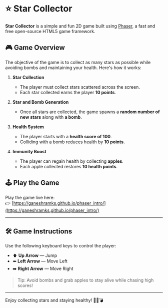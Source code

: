 # ⭐ Star Collector

**Star Collector** is a simple and fun 2D game built using [Phaser](https://phaser.io/), a fast and free open-source HTML5 game framework.

## 🎮 Game Overview

The objective of the game is to collect as many stars as possible while avoiding bombs and maintaining your health. Here's how it works:

1. **Star Collection**  
   - The player must collect stars scattered across the screen.  
   - Each star collected earns the player **10 points**.

2. **Star and Bomb Generation**  
   - Once all stars are collected, the game spawns a **random number of new stars** along with **a bomb**.

3. **Health System**  
   - The player starts with a **health score of 100**.
   - Colliding with a bomb reduces health by **10 points**.

4. **Immunity Boost**  
   - The player can regain health by collecting **apples**.
   - Each apple collected restores **10 health points**.

## 🕹️ Play the Game

Play the game live here:  
👉 [https://ganeshramks.github.io/phaser_intro/](https://ganeshramks.github.io/phaser_intro/)

---

## 🛠️ Game Instructions

Use the following keyboard keys to control the player:

- ⬆️ **Up Arrow** — Jump  
- ⬅️ **Left Arrow** — Move Left  
- ➡️ **Right Arrow** — Move Right  

> Tip: Avoid bombs and grab apples to stay alive while chasing high scores!

---

Enjoy collecting stars and staying healthy! 🌟🍎💣
